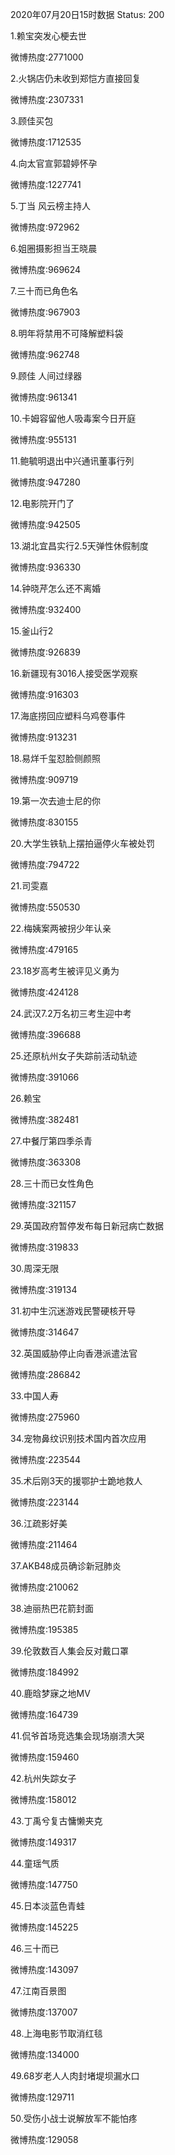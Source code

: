 2020年07月20日15时数据
Status: 200

1.赖宝突发心梗去世

微博热度:2771000

2.火锅店仍未收到郑恺方直接回复

微博热度:2307331

3.顾佳买包

微博热度:1712535

4.向太官宣郭碧婷怀孕

微博热度:1227741

5.丁当 风云榜主持人

微博热度:972962

6.姐圈摄影担当王晓晨

微博热度:969624

7.三十而已角色名

微博热度:967903

8.明年将禁用不可降解塑料袋

微博热度:962748

9.顾佳 人间过绿器

微博热度:961341

10.卡姆容留他人吸毒案今日开庭

微博热度:955131

11.鲍毓明退出中兴通讯董事行列

微博热度:947280

12.电影院开门了

微博热度:942505

13.湖北宜昌实行2.5天弹性休假制度

微博热度:936330

14.钟晓芹怎么还不离婚

微博热度:932400

15.釜山行2

微博热度:926839

16.新疆现有3016人接受医学观察

微博热度:916303

17.海底捞回应塑料乌鸡卷事件

微博热度:913231

18.易烊千玺怼脸侧颜照

微博热度:909719

19.第一次去迪士尼的你

微博热度:830155

20.大学生铁轨上摆拍逼停火车被处罚

微博热度:794722

21.司雯嘉

微博热度:550530

22.梅姨案两被拐少年认亲

微博热度:479165

23.18岁高考生被评见义勇为

微博热度:424128

24.武汉7.2万名初三考生迎中考

微博热度:396688

25.还原杭州女子失踪前活动轨迹

微博热度:391066

26.赖宝

微博热度:382481

27.中餐厅第四季杀青

微博热度:363308

28.三十而已女性角色

微博热度:321157

29.英国政府暂停发布每日新冠病亡数据

微博热度:319833

30.周深无限

微博热度:319134

31.初中生沉迷游戏民警硬核开导

微博热度:314647

32.英国威胁停止向香港派遣法官

微博热度:286842

33.中国人寿

微博热度:275960

34.宠物鼻纹识别技术国内首次应用

微博热度:223544

35.术后刚3天的援鄂护士跪地救人

微博热度:223144

36.江疏影好美

微博热度:211464

37.AKB48成员确诊新冠肺炎

微博热度:210062

38.迪丽热巴花箭封面

微博热度:195385

39.伦敦数百人集会反对戴口罩

微博热度:184992

40.鹿晗梦寐之地MV

微博热度:164739

41.侃爷首场竞选集会现场崩溃大哭

微博热度:159460

42.杭州失踪女子

微博热度:158012

43.丁禹兮复古慵懒夹克

微博热度:149317

44.童瑶气质

微博热度:147750

45.日本淡蓝色青蛙

微博热度:145225

46.三十而已

微博热度:143097

47.江南百景图

微博热度:137007

48.上海电影节取消红毯

微博热度:134000

49.68岁老人人肉封堵堤坝漏水口

微博热度:129711

50.受伤小战士说解放军不能怕疼

微博热度:129058


